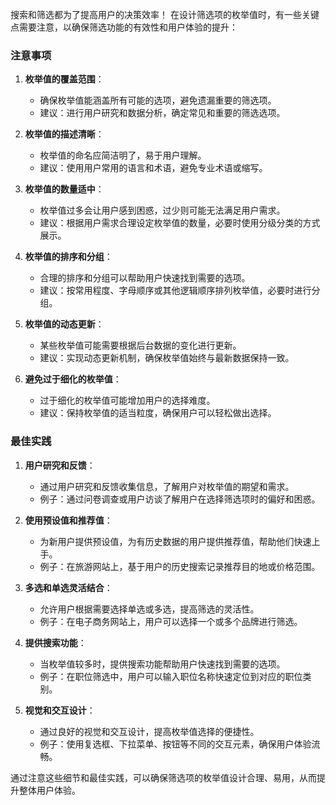 搜索和筛选都为了提高用户的决策效率！
在设计筛选项的枚举值时，有一些关键点需要注意，以确保筛选功能的有效性和用户体验的提升：

### 注意事项

1. **枚举值的覆盖范围**：
   - 确保枚举值能涵盖所有可能的选项，避免遗漏重要的筛选项。
   - 建议：进行用户研究和数据分析，确定常见和重要的筛选选项。

2. **枚举值的描述清晰**：
   - 枚举值的命名应简洁明了，易于用户理解。
   - 建议：使用用户常用的语言和术语，避免专业术语或缩写。

3. **枚举值的数量适中**：
   - 枚举值过多会让用户感到困惑，过少则可能无法满足用户需求。
   - 建议：根据用户需求合理设定枚举值的数量，必要时使用分级分类的方式展示。

4. **枚举值的排序和分组**：
   - 合理的排序和分组可以帮助用户快速找到需要的选项。
   - 建议：按常用程度、字母顺序或其他逻辑顺序排列枚举值，必要时进行分组。

5. **枚举值的动态更新**：
   - 某些枚举值可能需要根据后台数据的变化进行更新。
   - 建议：实现动态更新机制，确保枚举值始终与最新数据保持一致。

6. **避免过于细化的枚举值**：
   - 过于细化的枚举值可能增加用户的选择难度。
   - 建议：保持枚举值的适当粒度，确保用户可以轻松做出选择。

### 最佳实践

1. **用户研究和反馈**：
   - 通过用户研究和反馈收集信息，了解用户对枚举值的期望和需求。
   - 例子：通过问卷调查或用户访谈了解用户在选择筛选项时的偏好和困惑。

2. **使用预设值和推荐值**：
   - 为新用户提供预设值，为有历史数据的用户提供推荐值，帮助他们快速上手。
   - 例子：在旅游网站上，基于用户的历史搜索记录推荐目的地或价格范围。

3. **多选和单选灵活结合**：
   - 允许用户根据需要选择单选或多选，提高筛选的灵活性。
   - 例子：在电子商务网站上，用户可以选择一个或多个品牌进行筛选。

4. **提供搜索功能**：
   - 当枚举值较多时，提供搜索功能帮助用户快速找到需要的选项。
   - 例子：在职位筛选中，用户可以输入职位名称快速定位到对应的职位类别。

5. **视觉和交互设计**：
   - 通过良好的视觉和交互设计，提高枚举值选择的便捷性。
   - 例子：使用复选框、下拉菜单、按钮等不同的交互元素，确保用户体验流畅。

通过注意这些细节和最佳实践，可以确保筛选项的枚举值设计合理、易用，从而提升整体用户体验。